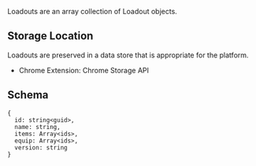 Loadouts are an array collection of Loadout objects.

## Storage Location
Loadouts are preserved in a data store that is appropriate for the platform.

* Chrome Extension: Chrome Storage API

## Schema

    {
      id: string<guid>,
      name: string,
      items: Array<ids>,
      equip: Array<ids>,
      version: string
    }